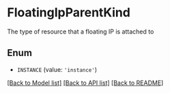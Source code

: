 # FloatingIpParentKind

The type of resource that a floating IP is attached to

## Enum

* `INSTANCE` (value: `'instance'`)

[[Back to Model list]](../README.md#documentation-for-models) [[Back to API list]](../README.md#documentation-for-api-endpoints) [[Back to README]](../README.md)


